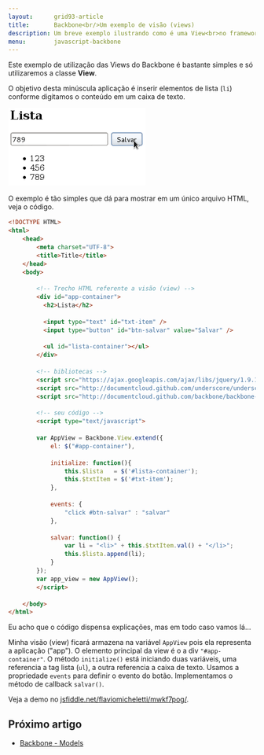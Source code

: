 ```yaml
---
layout:      grid93-article
title:       Backbone<br/>Um exemplo de visão (views)
description: Um breve exemplo ilustrando como é uma View<br>no framework Backbone (JavaScript)
menu:        javascript-backbone
---
```


Este exemplo de utilização das Views do Backbone é bastante simples e só utilizaremos a classe __View__.

O objetivo desta minúscula aplicação é inserir elementos de lista (`li`) conforme digitamos o conteúdo em um caixa de texto.

![](backbone-exemplo-1.png)

O exemplo é tão simples que dá para mostrar em um único arquivo HTML, veja o código.

```html
<!DOCTYPE HTML>
<html>
    <head>
        <meta charset="UTF-8">
        <title>Title</title>
    </head>
    <body>

        <!-- Trecho HTML referente a visão (view) -->
        <div id="app-container">
          <h2>Lista</h2>
          
          <input type="text" id="txt-item" />
          <input type="button" id="btn-salvar" value="Salvar" />

          <ul id="lista-container"></ul>
        </div>

        <!-- bibliotecas -->
        <script src="https://ajax.googleapis.com/ajax/libs/jquery/1.9.1/jquery.min.js"></script>
        <script src="http://documentcloud.github.com/underscore/underscore-min.js"></script>
        <script src="http://documentcloud.github.com/backbone/backbone-min.js"></script>

        <!-- seu código -->
        <script type="text/javascript">

        var AppView = Backbone.View.extend({
            el: $("#app-container"),

            initialize: function(){
                this.$lista   = $('#lista-container');
                this.$txtItem = $('#txt-item');
            },

            events: {
                "click #btn-salvar" : "salvar"
            },

            salvar: function() {
                var li = "<li>" + this.$txtItem.val() + "</li>";
                this.$lista.append(li);
            }
        });
        var app_view = new AppView();
        </script>

    </body>
</html>
```

Eu acho que o código dispensa explicações, mas em todo caso vamos lá...

Minha visão (view) ficará armazena na variável `AppView` pois ela representa a aplicação ("app"). O elemento principal
da view é o a div `"#app-container"`. O método `initialize()` está iniciando duas variáveis, uma referencia a tag lista
(`ul`), a outra referencia a caixa de texto. Usamos a propriedade `events` para definir o evento do botão.
Implementamos o método de callback `salvar()`.

Veja a demo no [jsfiddle.net/flaviomicheletti/mwkf7pog/](http://jsfiddle.net/flaviomicheletti/mwkf7pog/ "link-externo").



Próximo artigo
--

- [Backbone - Models](/javascript/backbone-models/)